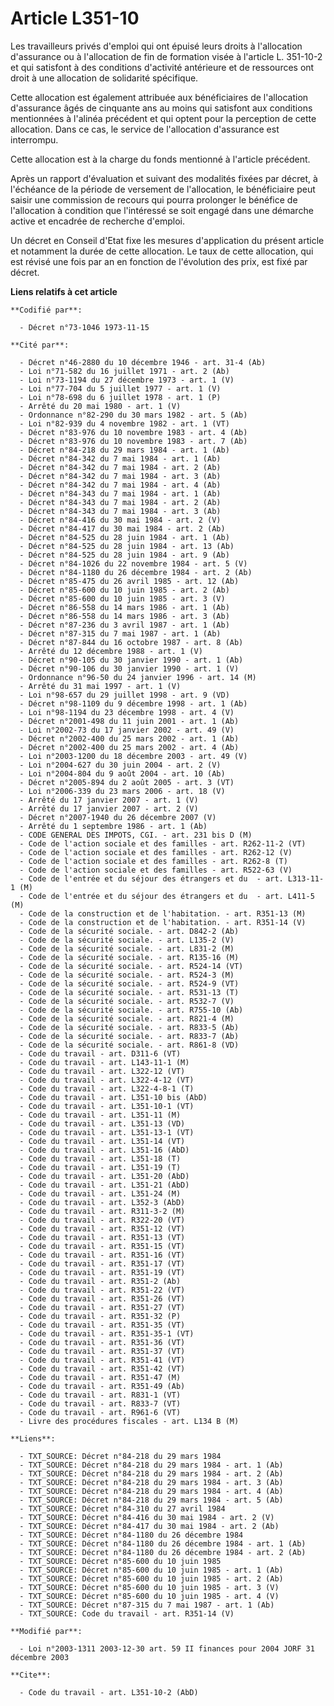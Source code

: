 # Article L351-10

Les travailleurs privés d'emploi qui ont épuisé leurs droits à l'allocation d'assurance ou à l'allocation de fin de formation
visée à l'article L. 351-10-2 et qui satisfont à des conditions d'activité antérieure et de ressources ont droit à une
allocation de solidarité spécifique.

Cette allocation est également attribuée aux bénéficiaires de l'allocation d'assurance âgés de cinquante ans au moins qui
satisfont aux conditions mentionnées à l'alinéa précédent et qui optent pour la perception de cette allocation. Dans ce cas,
le service de l'allocation d'assurance est interrompu.

Cette allocation est à la charge du fonds mentionné à l'article précédent.

Après un rapport d'évaluation et suivant des modalités fixées par décret, à l'échéance de la période de versement de
l'allocation, le bénéficiaire peut saisir une commission de recours qui pourra prolonger le bénéfice de l'allocation à
condition que l'intéressé se soit engagé dans une démarche active et encadrée de recherche d'emploi.

Un décret en Conseil d'Etat fixe les mesures d'application du présent article et notamment la durée de cette allocation. Le
taux de cette allocation, qui est révisé une fois par an en fonction de l'évolution des prix, est fixé par décret.

**Liens relatifs à cet article**

	**Codifié par**:

	  - Décret n°73-1046 1973-11-15

	**Cité par**:

	  - Décret n°46-2880 du 10 décembre 1946 - art. 31-4 (Ab)
	  - Loi n°71-582 du 16 juillet 1971 - art. 2 (Ab)
	  - Loi n°73-1194 du 27 décembre 1973 - art. 1 (V)
	  - Loi n°77-704 du 5 juillet 1977 - art. 1 (V)
	  - Loi n°78-698 du 6 juillet 1978 - art. 1 (P)
	  - Arrêté du 20 mai 1980 - art. 1 (V)
	  - Ordonnance n°82-290 du 30 mars 1982 - art. 5 (Ab)
	  - Loi n°82-939 du 4 novembre 1982 - art. 1 (VT)
	  - Décret n°83-976 du 10 novembre 1983 - art. 4 (Ab)
	  - Décret n°83-976 du 10 novembre 1983 - art. 7 (Ab)
	  - Décret n°84-218 du 29 mars 1984 - art. 1 (Ab)
	  - Décret n°84-342 du 7 mai 1984 - art. 1 (Ab)
	  - Décret n°84-342 du 7 mai 1984 - art. 2 (Ab)
	  - Décret n°84-342 du 7 mai 1984 - art. 3 (Ab)
	  - Décret n°84-342 du 7 mai 1984 - art. 4 (Ab)
	  - Décret n°84-343 du 7 mai 1984 - art. 1 (Ab)
	  - Décret n°84-343 du 7 mai 1984 - art. 2 (Ab)
	  - Décret n°84-343 du 7 mai 1984 - art. 3 (Ab)
	  - Décret n°84-416 du 30 mai 1984 - art. 2 (V)
	  - Décret n°84-417 du 30 mai 1984 - art. 2 (Ab)
	  - Décret n°84-525 du 28 juin 1984 - art. 1 (Ab)
	  - Décret n°84-525 du 28 juin 1984 - art. 13 (Ab)
	  - Décret n°84-525 du 28 juin 1984 - art. 9 (Ab)
	  - Décret n°84-1026 du 22 novembre 1984 - art. 5 (V)
	  - Décret n°84-1180 du 26 décembre 1984 - art. 2 (Ab)
	  - Décret n°85-475 du 26 avril 1985 - art. 12 (Ab)
	  - Décret n°85-600 du 10 juin 1985 - art. 2 (Ab)
	  - Décret n°85-600 du 10 juin 1985 - art. 3 (V)
	  - Décret n°86-558 du 14 mars 1986 - art. 1 (Ab)
	  - Décret n°86-558 du 14 mars 1986 - art. 3 (Ab)
	  - Décret n°87-236 du 3 avril 1987 - art. 1 (Ab)
	  - Décret n°87-315 du 7 mai 1987 - art. 1 (Ab)
	  - Décret n°87-844 du 16 octobre 1987 - art. 8 (Ab)
	  - Arrêté du 12 décembre 1988 - art. 1 (V)
	  - Décret n°90-105 du 30 janvier 1990 - art. 1 (Ab)
	  - Décret n°90-106 du 30 janvier 1990 - art. 1 (V)
	  - Ordonnance n°96-50 du 24 janvier 1996 - art. 14 (M)
	  - Arrêté du 31 mai 1997 - art. 1 (V)
	  - Loi n°98-657 du 29 juillet 1998 - art. 9 (VD)
	  - Décret n°98-1109 du 9 décembre 1998 - art. 1 (Ab)
	  - Loi n°98-1194 du 23 décembre 1998 - art. 4 (V)
	  - Décret n°2001-498 du 11 juin 2001 - art. 1 (Ab)
	  - Loi n°2002-73 du 17 janvier 2002 - art. 49 (V)
	  - Décret n°2002-400 du 25 mars 2002 - art. 1 (Ab)
	  - Décret n°2002-400 du 25 mars 2002 - art. 4 (Ab)
	  - Loi n°2003-1200 du 18 décembre 2003 - art. 49 (V)
	  - Loi n°2004-627 du 30 juin 2004 - art. 2 (V)
	  - Loi n°2004-804 du 9 août 2004 - art. 10 (Ab)
	  - Décret n°2005-894 du 2 août 2005 - art. 3 (VT)
	  - Loi n°2006-339 du 23 mars 2006 - art. 18 (V)
	  - Arrêté du 17 janvier 2007 - art. 1 (V)
	  - Arrêté du 17 janvier 2007 - art. 2 (V)
	  - Décret n°2007-1940 du 26 décembre 2007 (V)
	  - Arrêté du 1 septembre 1986 - art. 1 (Ab)
	  - CODE GENERAL DES IMPOTS, CGI. - art. 231 bis D (M)
	  - Code de l'action sociale et des familles - art. R262-11-2 (VT)
	  - Code de l'action sociale et des familles - art. R262-12 (V)
	  - Code de l'action sociale et des familles - art. R262-8 (T)
	  - Code de l'action sociale et des familles - art. R522-63 (V)
	  - Code de l'entrée et du séjour des étrangers et du  - art. L313-11-1 (M)
	  - Code de l'entrée et du séjour des étrangers et du  - art. L411-5 (M)
	  - Code de la construction et de l'habitation. - art. R351-13 (M)
	  - Code de la construction et de l'habitation. - art. R351-14 (V)
	  - Code de la sécurité sociale. - art. D842-2 (Ab)
	  - Code de la sécurité sociale. - art. L135-2 (V)
	  - Code de la sécurité sociale. - art. L831-2 (M)
	  - Code de la sécurité sociale. - art. R135-16 (M)
	  - Code de la sécurité sociale. - art. R524-14 (VT)
	  - Code de la sécurité sociale. - art. R524-3 (M)
	  - Code de la sécurité sociale. - art. R524-9 (VT)
	  - Code de la sécurité sociale. - art. R531-13 (T)
	  - Code de la sécurité sociale. - art. R532-7 (V)
	  - Code de la sécurité sociale. - art. R755-10 (Ab)
	  - Code de la sécurité sociale. - art. R821-4 (M)
	  - Code de la sécurité sociale. - art. R833-5 (Ab)
	  - Code de la sécurité sociale. - art. R833-7 (Ab)
	  - Code de la sécurité sociale. - art. R861-8 (VD)
	  - Code du travail - art. D311-6 (VT)
	  - Code du travail - art. L143-11-1 (M)
	  - Code du travail - art. L322-12 (VT)
	  - Code du travail - art. L322-4-12 (VT)
	  - Code du travail - art. L322-4-8-1 (T)
	  - Code du travail - art. L351-10 bis (AbD)
	  - Code du travail - art. L351-10-1 (VT)
	  - Code du travail - art. L351-11 (M)
	  - Code du travail - art. L351-13 (VD)
	  - Code du travail - art. L351-13-1 (VT)
	  - Code du travail - art. L351-14 (VT)
	  - Code du travail - art. L351-16 (AbD)
	  - Code du travail - art. L351-18 (T)
	  - Code du travail - art. L351-19 (T)
	  - Code du travail - art. L351-20 (AbD)
	  - Code du travail - art. L351-21 (AbD)
	  - Code du travail - art. L351-24 (M)
	  - Code du travail - art. L352-3 (AbD)
	  - Code du travail - art. R311-3-2 (M)
	  - Code du travail - art. R322-20 (VT)
	  - Code du travail - art. R351-12 (VT)
	  - Code du travail - art. R351-13 (VT)
	  - Code du travail - art. R351-15 (VT)
	  - Code du travail - art. R351-16 (VT)
	  - Code du travail - art. R351-17 (VT)
	  - Code du travail - art. R351-19 (VT)
	  - Code du travail - art. R351-2 (Ab)
	  - Code du travail - art. R351-22 (VT)
	  - Code du travail - art. R351-26 (VT)
	  - Code du travail - art. R351-27 (VT)
	  - Code du travail - art. R351-32 (P)
	  - Code du travail - art. R351-35 (VT)
	  - Code du travail - art. R351-35-1 (VT)
	  - Code du travail - art. R351-36 (VT)
	  - Code du travail - art. R351-37 (VT)
	  - Code du travail - art. R351-41 (VT)
	  - Code du travail - art. R351-42 (VT)
	  - Code du travail - art. R351-47 (M)
	  - Code du travail - art. R351-49 (Ab)
	  - Code du travail - art. R831-1 (VT)
	  - Code du travail - art. R833-7 (VT)
	  - Code du travail - art. R961-6 (VT)
	  - Livre des procédures fiscales - art. L134 B (M)

	**Liens**:

	  - TXT_SOURCE: Décret n°84-218 du 29 mars 1984
	  - TXT_SOURCE: Décret n°84-218 du 29 mars 1984 - art. 1 (Ab)
	  - TXT_SOURCE: Décret n°84-218 du 29 mars 1984 - art. 2 (Ab)
	  - TXT_SOURCE: Décret n°84-218 du 29 mars 1984 - art. 3 (Ab)
	  - TXT_SOURCE: Décret n°84-218 du 29 mars 1984 - art. 4 (Ab)
	  - TXT_SOURCE: Décret n°84-218 du 29 mars 1984 - art. 5 (Ab)
	  - TXT_SOURCE: Décret n°84-310 du 27 avril 1984
	  - TXT_SOURCE: Décret n°84-416 du 30 mai 1984 - art. 2 (V)
	  - TXT_SOURCE: Décret n°84-417 du 30 mai 1984 - art. 2 (Ab)
	  - TXT_SOURCE: Décret n°84-1180 du 26 décembre 1984
	  - TXT_SOURCE: Décret n°84-1180 du 26 décembre 1984 - art. 1 (Ab)
	  - TXT_SOURCE: Décret n°84-1180 du 26 décembre 1984 - art. 2 (Ab)
	  - TXT_SOURCE: Décret n°85-600 du 10 juin 1985
	  - TXT_SOURCE: Décret n°85-600 du 10 juin 1985 - art. 1 (Ab)
	  - TXT_SOURCE: Décret n°85-600 du 10 juin 1985 - art. 2 (Ab)
	  - TXT_SOURCE: Décret n°85-600 du 10 juin 1985 - art. 3 (V)
	  - TXT_SOURCE: Décret n°85-600 du 10 juin 1985 - art. 4 (V)
	  - TXT_SOURCE: Décret n°87-315 du 7 mai 1987 - art. 1 (Ab)
	  - TXT_SOURCE: Code du travail - art. R351-14 (V)

	**Modifié par**:

	  - Loi n°2003-1311 2003-12-30 art. 59 II finances pour 2004 JORF 31 décembre 2003

	**Cite**:

	  - Code du travail - art. L351-10-2 (AbD)
